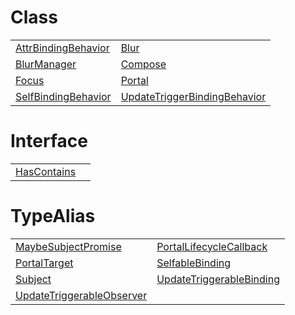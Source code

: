 # Class



|                                                                                                                                           |                                                                                                                                                             |
| ----------------------------------------------------------------------------------------------------------------------------------------- | ----------------------------------------------------------------------------------------------------------------------------------------------------------- |
| [AttrBindingBehavior](https://hamedfathi.gitbook.io/aurelia-2-doc-api/runtime-html/resources/binding-behaviors/class/attrbindingbehavior) | [Blur](https://hamedfathi.gitbook.io/aurelia-2-doc-api/runtime-html/resources/custom-attributes/class/blur)                                                 |
| [BlurManager](https://hamedfathi.gitbook.io/aurelia-2-doc-api/runtime-html/resources/custom-attributes/class/blurmanager)                 | [Compose](https://hamedfathi.gitbook.io/aurelia-2-doc-api/runtime-html/resources/custom-elements/class/compose)                                             |
| [Focus](https://hamedfathi.gitbook.io/aurelia-2-doc-api/runtime-html/resources/custom-attributes/class/focus)                             | [Portal](https://hamedfathi.gitbook.io/aurelia-2-doc-api/runtime-html/resources/custom-attributes/class/portal)                                             |
| [SelfBindingBehavior](https://hamedfathi.gitbook.io/aurelia-2-doc-api/runtime-html/resources/binding-behaviors/class/selfbindingbehavior) | [UpdateTriggerBindingBehavior](https://hamedfathi.gitbook.io/aurelia-2-doc-api/runtime-html/resources/binding-behaviors/class/updatetriggerbindingbehavior) |



# Interface



|                                                                                                                               |     |
| ----------------------------------------------------------------------------------------------------------------------------- | --- |
| [HasContains](https://hamedfathi.gitbook.io/aurelia-2-doc-api/runtime-html/resources/custom-attributes/interface/hascontains) |     |



# TypeAlias



|                                                                                                                                                           |                                                                                                                                                         |
| --------------------------------------------------------------------------------------------------------------------------------------------------------- | ------------------------------------------------------------------------------------------------------------------------------------------------------- |
| [MaybeSubjectPromise](https://hamedfathi.gitbook.io/aurelia-2-doc-api/runtime-html/resources/custom-elements/typealias/maybesubjectpromise)               | [PortalLifecycleCallback](https://hamedfathi.gitbook.io/aurelia-2-doc-api/runtime-html/resources/custom-attributes/typealias/portallifecyclecallback)   |
| [PortalTarget](https://hamedfathi.gitbook.io/aurelia-2-doc-api/runtime-html/resources/custom-attributes/typealias/portaltarget)                           | [SelfableBinding](https://hamedfathi.gitbook.io/aurelia-2-doc-api/runtime-html/resources/binding-behaviors/typealias/selfablebinding)                   |
| [Subject](https://hamedfathi.gitbook.io/aurelia-2-doc-api/runtime-html/resources/custom-elements/typealias/subject)                                       | [UpdateTriggerableBinding](https://hamedfathi.gitbook.io/aurelia-2-doc-api/runtime-html/resources/binding-behaviors/typealias/updatetriggerablebinding) |
| [UpdateTriggerableObserver](https://hamedfathi.gitbook.io/aurelia-2-doc-api/runtime-html/resources/binding-behaviors/typealias/updatetriggerableobserver) |                                                                                                                                                         |



